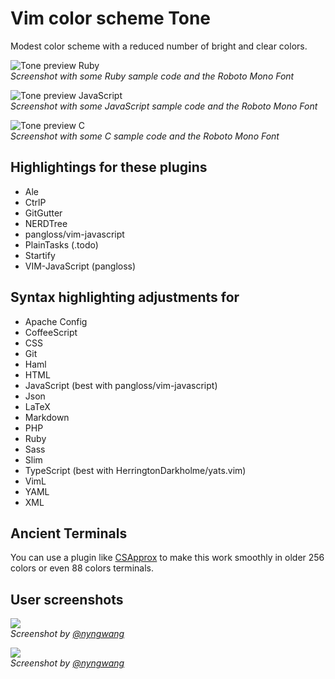 # Vim color scheme Tone

Modest color scheme with a reduced number of bright and clear colors.

![Tone preview Ruby](http://stuff.imeos.org/persistent/github/vim-colors-tone/vim-colors-tone-ruby-preview.png)  
*Screenshot with some Ruby sample code and the Roboto Mono Font*

![Tone preview JavaScript](http://stuff.imeos.org/persistent/github/vim-colors-tone/vim-colors-tone-javascript-preview.png)  
*Screenshot with some JavaScript sample code and the Roboto Mono Font*

![Tone preview C](http://stuff.imeos.org/persistent/github/vim-colors-tone/vim-colors-tone-c-preview.png)  
*Screenshot with some C sample code and the Roboto Mono Font*

## Highlightings for these plugins

- Ale
- CtrlP
- GitGutter
- NERDTree
- pangloss/vim-javascript
- PlainTasks (.todo)
- Startify
- VIM-JavaScript (pangloss)

## Syntax highlighting adjustments for

- Apache Config
- CoffeeScript
- CSS
- Git
- Haml
- HTML
- JavaScript (best with pangloss/vim-javascript)
- Json
- LaTeX
- Markdown
- PHP
- Ruby
- Sass
- Slim
- TypeScript (best with HerringtonDarkholme/yats.vim)
- VimL
- YAML
- XML

## Ancient Terminals

You can use a plugin like [CSApprox](http://www.vim.org/scripts/script.php?script_id=2390) to make this work smoothly in older 256 colors or even 88 colors terminals.

## User screenshots

![](https://user-images.githubusercontent.com/24765272/112863983-fd840700-90e9-11eb-81be-93e0d8a99224.jpeg)  
*Screenshot by [@nyngwang](https://github.com/nyngwang)*

![](https://user-images.githubusercontent.com/24765272/112864121-1e4c5c80-90ea-11eb-8ccf-247eceb8de27.jpeg)  
*Screenshot by [@nyngwang](https://github.com/nyngwang)*
